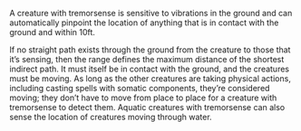 A creature with tremorsense is sensitive to vibrations in the ground and can automatically pinpoint the location of anything that is in contact with the ground and within 10ft. 

If no straight path exists through the ground from the creature to those that it’s sensing, then the range defines the maximum distance of the shortest indirect path. It must itself be in contact with the ground, and the creatures must be moving. As long as the other creatures are taking physical actions, including casting spells with somatic components, they’re considered moving; they don’t have to move from place to place for a creature with tremorsense to detect them. Aquatic creatures with tremorsense can also sense the location of creatures moving through water. 